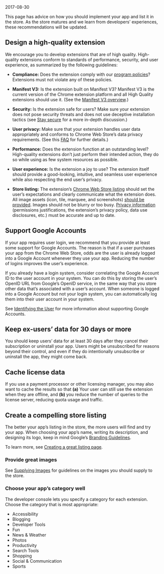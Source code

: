 2017-08-30

This page has advice on how you should implement your app and list it in the store. As the store matures and we learn from developers’ experiences, these recommendations will be updated.

Design a high-quality extension
-------------------------------

We encourage you to develop extensions that are of high quality. High-quality extensions conform to standards of performance, security, and user experience, as summarized by the following guidelines:

-   **Compliance:** Does the extension comply with our [program policies](/docs/webstore/program_policies/)? Extensions must not violate any of these policies.

-   **Manifest V3:** Is the extension built on Manifest V3? Manifest V3 is the current version of the Chrome extension platform and all High Quality extensions should use it. (See the [Manifest V3 overview](/docs/extensions/mv3/intro/mv3-overview/).)

-   **Security:** Is the extension safe for users? Make sure your extension does not pose security threats and does not use deceptive installation tactics (see [Stay secure](/docs/extensions/mv3/security/) for a more in-depth discussion.)

-   **User privacy:** Make sure that your extension handles user data appropriately and conforms to Chrome Web Store’s data privacy requirements. (See this [FAQ](/docs/webstore/user_data/) for further details.)

-   **Performance:** Does the extension function at an outstanding level? High-quality extensions don’t just perform their intended action, they do so while using as few system resources as possible.

-   **User experience:** Is the extension a joy to use? The extension itself should provide a good-looking, intuitive, and seamless user experience while also respecting the end user’s privacy.

-   **Store listing:** The extension’s [Chrome Web Store listing](/docs/webstore/cws-dashboard-listing/) should set the user’s expectations and clearly communicate what the extension does. All image assets (icon, tile, marquee, and screenshots) [should be provided](/docs/webstore/images/). Images should not be blurry or too busy. [Privacy information](/docs/webstore/cws-dashboard-privacy/) (permissions justifications, the extension’s privacy policy, data use disclosures, etc.) must be accurate and up to date.

Support Google Accounts
-----------------------

If your app requires user login, we recommend that you provide at least some support for Google Accounts. The reason is that if a user purchases your app from the Chrome Web Store, odds are the user is already logged into a Google Account whenever they use your app. Reducing the number of logins improves the user’s experience.

If you already have a login system, consider correlating the Google Account ID to the user account in your system. You can do this by storing the user’s OpenID URL from Google’s OpenID service, in the same way that you store other data that’s associated with a user’s account. When someone is logged into a Google Account but not your login system, you can automatically log them into their user account in your system.

See [Identifying the User](/docs/webstore/identify_user) for more information about supporting Google Accounts.

Keep ex-users’ data for 30 days or more
---------------------------------------

You should keep users’ data for at least 30 days after they cancel their subscription or uninstall your app. Users might be unsubscribed for reasons beyond their control, and even if they do intentionally unsubscribe or uninstall the app, they might come back.

Cache license data
------------------

If you use a payment processor or other licensing manager, you may also want to cache the results so that **(a)** Your user can still use the extension when they are offline, and **(b)** you reduce the number of queries to the license server, reducing quota usage and traffic.

Create a compelling store listing
---------------------------------

The better your app’s listing in the store, the more users will find and try your app. When choosing your app’s name, writing its description, and designing its logo, keep in mind Google’s [Branding Guidelines](/docs/webstore/branding).

To learn more, see [Creating a great listing page](/docs/webstore/best_listing/).

### Provide great images

See [Supplying Images](/docs/webstore/images) for guidelines on the images you should supply to the store.

### Choose your app’s category well

The developer console lets you specify a category for each extension. Choose the category that is most appropriate:

-   Accessibility
-   Blogging
-   Developer Tools
-   Fun
-   News & Weather
-   Photos
-   Productivity
-   Search Tools
-   Shopping
-   Social & Communication
-   Sports
